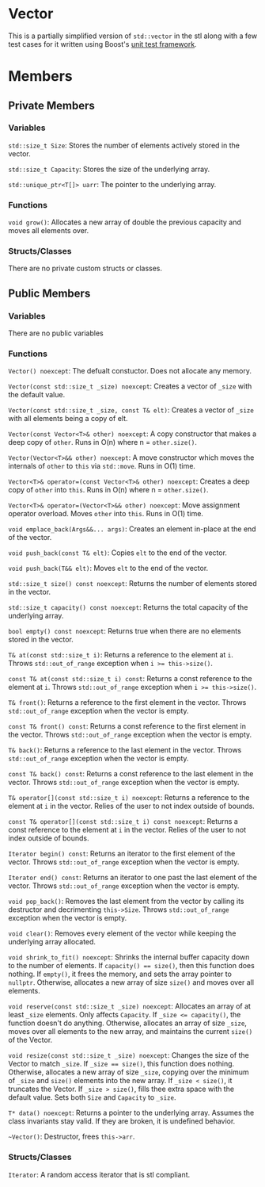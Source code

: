 # Vector

This is a partially simplified version of `std::vector` in the stl along with a few test cases for it written using Boost's [unit test framework](https://www.boost.org/doc/libs/latest/libs/test/doc/html/index.html).

# Members

## Private Members

### Variables

`std::size_t Size`: Stores the number of elements actively stored in the vector.

`std::size_t Capacity`: Stores the size of the underlying array.

`std::unique_ptr<T[]> uarr`: The pointer to the underlying array.

### Functions

`void grow()`: Allocates a new array of double the previous capacity and moves all elements over.

### Structs/Classes

There are no private custom structs or classes.

## Public Members

### Variables

There are no public variables

### Functions

`Vector() noexcept`: The defualt constuctor. Does not allocate any memory.

`Vector(const std::size_t _size) noexcept`: Creates a vector of `_size` with the default value.

`Vector(const std::size_t _size, const T& elt)`: Creates a vector of `_size` with all elements being a copy of elt.

`Vector(const Vector<T>& other) noexcept`: A copy constructor that makes a deep copy of `other`. Runs in O(n) where n = `other.size()`.

`Vector(Vector<T>&& other) noexcept`: A move constructor which moves the internals of `other` to `this` via `std::move`. Runs in O(1) time.

`Vector<T>& operator=(const Vector<T>& other) noexcept`: Creates a deep copy of `other` into `this`. Runs in O(n) where n = `other.size()`.

`Vector<T>& operator=(Vector<T>&& other) noexcept`: Move assignment operator overload. Moves `other` into `this`. Runs in O(1) time.

`void emplace_back(Args&&... args)`: Creates an element in-place at the end of the vector.

`void push_back(const T& elt)`: Copies `elt` to the end of the vector.

`void push_back(T&& elt)`: Moves `elt` to the end of the vector.

`std::size_t size() const noexcept`: Returns the number of elements stored in the vector.

`std::size_t capacity() const noexcept`: Returns the total capacity of the underlying array.

`bool empty() const noexcept`: Returns true when there are no elements stored in the vector.

`T& at(const std::size_t i)`: Returns a reference to the element at `i`. Throws `std::out_of_range` exception when `i >= this->size()`.

`const T& at(const std::size_t i) const`: Returns a const reference to the element at `i`. Throws `std::out_of_range` exception when `i >= this->size()`.

`T& front()`: Returns a reference to the first element in the vector. Throws `std::out_of_range` exception when the vector is empty.

`const T& front() const`: Returns a const reference to the first element in the vector. Throws `std::out_of_range` exception when the vector is empty.

`T& back()`: Returns a reference to the last element in the vector. Throws `std::out_of_range` exception when the vector is empty.

`const T& back() const`: Returns a const reference to the last element in the vector. Throws `std::out_of_range` exception when the vector is empty.

`T& operator[](const std::size_t i) noexcept`: Returns a reference to the element at `i` in the vector. Relies of the user to not index outside of bounds.

`const T& operator[](const std::size_t i) const noexcept`: Returns a const reference to the element at `i` in the vector. Relies of the user to not index outside of bounds.

`Iterator begin() const`: Returns an iterator to the first element of the vector. Throws `std::out_of_range` exception when the vector is empty.

`Iterator end() const`: Returns an iterator to one past the last element of the vector. Throws `std::out_of_range` exception when the vector is empty.

`void pop_back()`: Removes the last element from the vector by calling its destructor and decrimenting `this->Size`. Throws `std::out_of_range` exception when the vector is empty.

`void clear()`: Removes every element of the vector while keeping the underlying array allocated.

`void shrink_to_fit() noexcept`: Shrinks the internal buffer capacity down to the number of elements. If `capacity() == size()`, then this function does nothing. If `empty()`, it frees the memory, and sets the array pointer to `nullptr`. Otherwise, allocates a new array of size `size()` and moves over all elements.

`void reserve(const std::size_t _size) noexcept`: Allocates an array of at least `_size` elements. Only affects `Capacity`. If `_size <= capacity()`, the function doesn't do anything. Otherwise, allocates an array of size `_size`, moves over all elements to the new array, and maintains the current `size()` of the Vector.

`void resize(const std::size_t _size) noexcept`: Changes the size of the Vector to match `_size`. If `_size == size()`, this function does nothing. Otherwise, allocates a new array of size `_size`, copying over the minimum of `_size` and `size()` elements into the new array. If `_size < size()`, it truncates the Vector.  If `_size > size()`, fills thee extra space with the default value. Sets both `Size` and `Capacity` to `_size`.

`T* data() noexcept`: Returns a pointer to the underlying array. Assumes the class invariants stay valid. If they are broken, it is undefined behavior.

`~Vector()`: Destructor, frees `this->arr`.

### Structs/Classes

`Iterator`: A random access iterator that is stl compliant.